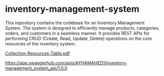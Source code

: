 # inventory-management-system
This repository contains the codebase for an Inventory Management System. The system is designed to efficiently manage products, categories, orders, and customers in a seamless manner. It provides REST APIs for performing CRUD (Create, Read, Update, Delete) operations on the core resources of the inventory system.

[Collection-Resources-Table.pdf](https://github.com/AyhamAhed/inventory-management-system/files/14894990/Collection-Resources-Table.pdf)


https://app.swaggerhub.com/apis/AYHAMAHED1/inventory-management_system_api/1.0.0
